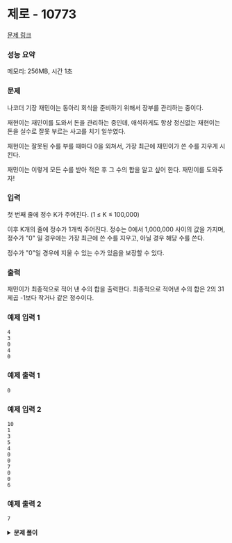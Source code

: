 # 제로 - 10773

[문제 링크](https://www.acmicpc.net/problem/10773)

### 성능 요약

메모리: 256MB, 시간 1초

### 문제

나코더 기장 재민이는 동아리 회식을 준비하기 위해서 장부를 관리하는 중이다.

재현이는 재민이를 도와서 돈을 관리하는 중인데, 애석하게도 항상 정신없는 재현이는 돈을 실수로 잘못 부르는 사고를 치기 일쑤였다.

재현이는 잘못된 수를 부를 때마다 0을 외쳐서, 가장 최근에 재민이가 쓴 수를 지우게 시킨다.

재민이는 이렇게 모든 수를 받아 적은 후 그 수의 합을 알고 싶어 한다. 재민이를 도와주자!

### 입력

첫 번째 줄에 정수 K가 주어진다. (1 ≤ K ≤ 100,000)

이후 K개의 줄에 정수가 1개씩 주어진다. 정수는 0에서 1,000,000 사이의 값을 가지며, 정수가 "0" 일 경우에는 가장 최근에 쓴 수를 지우고, 아닐 경우 해당 수를 쓴다.

정수가 "0"일 경우에 지울 수 있는 수가 있음을 보장할 수 있다.

### 출력

재민이가 최종적으로 적어 낸 수의 합을 출력한다. 최종적으로 적어낸 수의 합은 2의 31제곱 -1보다 작거나 같은 정수이다.

### 예제 입력 1

```
4
3
0
4
0
```

### 예제 출력 1

```
0
```

### 예제 입력 2

```
10
1
3
5
4
0
0
7
0
0
6
```

### 예제 출력 2

```
7
```

<details><summary><b>문제 풀이</b></summary>
<div markdown="1">

### Solution

```js
const [n, ...input] = require("fs")
  .readFileSync("/dev/stdin")
  .toString()
  .trim()
  .split("\n")
  .map((v) => +v);

function Solution(input) {
  const stack = [];
  input.forEach((num) => {
    if (num === 0) stack.pop();
    else stack.push(num);
  });

  const total = stack.reduce((acc, cur) => acc + cur, 0);
  console.log(total);
}

Solution(input);
```

- 반복문을 돌면서 스택에 넣을지 뺄지 결정
- reduce로 배열 전체를 합한 값을 출력

</div>
</details>
